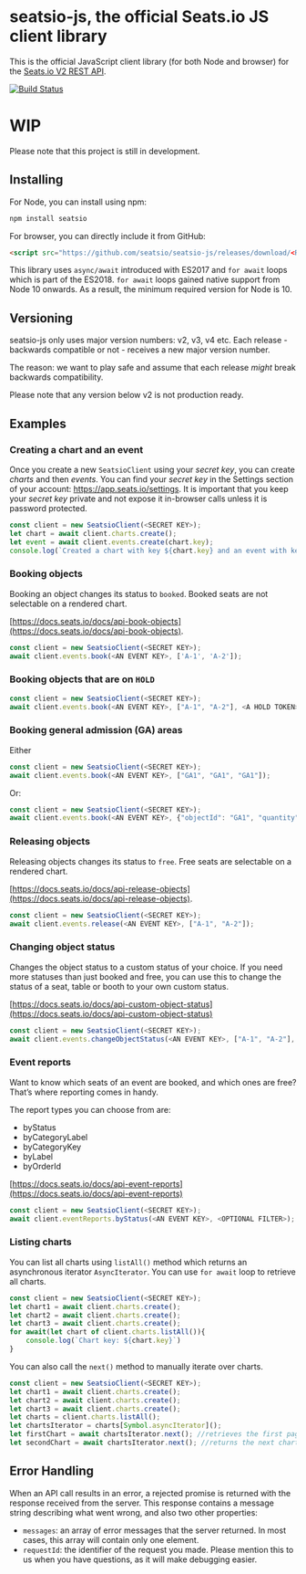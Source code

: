 # seatsio-js, the official Seats.io JS client library
This is the official JavaScript client library (for both Node and browser) for the [Seats.io V2 REST API](https://docs.seats.io/docs/api-overview).

[![Build Status](https://travis-ci.org/seatsio/seatsio-js.svg?branch=master)](https://travis-ci.org/seatsio/seatsio-js)

# WIP
Please note that this project is still in development.

## Installing
For Node, you can install using npm:

```sh
npm install seatsio
```
For browser, you can directly include it from GitHub:

```html
<script src="https://github.com/seatsio/seatsio-js/releases/download/<RELEASE_TAG>/SeatsioClient.js"></script>
```

This library uses `async/await` introduced with ES2017 and `for await` loops which is part of the ES2018. `for await` loops gained native support from Node 10 onwards. As a result, the minimum required version for Node is 10. 

## Versioning

seatsio-js only uses major version numbers: v2, v3, v4 etc. Each release - backwards compatible or not - receives a new major version number.

The reason: we want to play safe and assume that each release _might_ break backwards compatibility.

Please note that any version below v2 is not production ready.

## Examples

### Creating a chart and an event
Once you create a new `SeatsioClient` using your _secret key_, you can create _charts_ and then _events_. You can find your _secret key_ in the Settings section of your account: https://app.seats.io/settings. It is important that you keep your _secret key_ private and not expose it in-browser calls unless it is password protected.

```js
const client = new SeatsioClient(<SECRET KEY>);
let chart = await client.charts.create();
let event = await client.events.create(chart.key);
console.log(`Created a chart with key ${chart.key} and an event with key: ${event.key}`);
```

### Booking objects

Booking an object changes its status to `booked`. Booked seats are not selectable on a rendered chart.

[https://docs.seats.io/docs/api-book-objects](https://docs.seats.io/docs/api-book-objects).

```js
const client = new SeatsioClient(<SECRET KEY>);
await client.events.book(<AN EVENT KEY>, ['A-1', 'A-2']);
```

### Booking objects that are on `HOLD`

```js
const client = new SeatsioClient(<SECRET KEY>);
await client.events.book(<AN EVENT KEY>, ["A-1", "A-2"], <A HOLD TOKEN>);
```

### Booking general admission (GA) areas

Either

```js
const client = new SeatsioClient(<SECRET KEY>);
await client.events.book(<AN EVENT KEY>, ["GA1", "GA1", "GA1"]);
```

Or:

```js
const client = new SeatsioClient(<SECRET KEY>);
await client.events.book(<AN EVENT KEY>, {"objectId": "GA1", "quantity" : 3});
```

### Releasing objects

Releasing objects changes its status to `free`. Free seats are selectable on a rendered chart.

[https://docs.seats.io/docs/api-release-objects](https://docs.seats.io/docs/api-release-objects).

```js
const client = new SeatsioClient(<SECRET KEY>);
await client.events.release(<AN EVENT KEY>, ["A-1", "A-2"]);
```

### Changing object status

Changes the object status to a custom status of your choice. If you need more statuses than just booked and free, you can use this to change the status of a seat, table or booth to your own custom status.

[https://docs.seats.io/docs/api-custom-object-status](https://docs.seats.io/docs/api-custom-object-status)

```js
const client = new SeatsioClient(<SECRET KEY>);
await client.events.changeObjectStatus(<AN EVENT KEY>, ["A-1", "A-2"], "unavailable");
```

### Event reports

Want to know which seats of an event are booked, and which ones are free? That’s where reporting comes in handy.

The report types you can choose from are:
- byStatus
- byCategoryLabel
- byCategoryKey
- byLabel
- byOrderId

[https://docs.seats.io/docs/api-event-reports](https://docs.seats.io/docs/api-event-reports)

```js
const client = new SeatsioClient(<SECRET KEY>);
await client.eventReports.byStatus(<AN EVENT KEY>, <OPTIONAL FILTER>);
```

### Listing charts
You can list all charts using `listAll()` method which returns an asynchronous iterator `AsyncIterator`. You can use `for await` loop to retrieve all charts.

```js
const client = new SeatsioClient(<SECRET KEY>);
let chart1 = await client.charts.create();
let chart2 = await client.charts.create();
let chart3 = await client.charts.create();
for await(let chart of client.charts.listAll()){
    console.log(`Chart key: ${chart.key}`)
}
```

You can also call the `next()` method to manually iterate over charts.
```js
const client = new SeatsioClient(<SECRET KEY>);
let chart1 = await client.charts.create();
let chart2 = await client.charts.create();
let chart3 = await client.charts.create();
let charts = client.charts.listAll();
let chartsIterator = charts[Symbol.asyncIterator]();
let firstChart = await chartsIterator.next(); //retrieves the first page of charts, returns the latest in queue
let secondChart = await chartsIterator.next(); //returns the next chart in the first page
```

## Error Handling
When an API call results in an error, a rejected promise is returned with the response received from the server. This response contains a message string describing what went wrong, and also two other properties:

- `messages`: an array of error messages that the server returned. In most cases, this array will contain only one element.
- `requestId`: the identifier of the request you made. Please mention this to us when you have questions, as it will make debugging easier.
